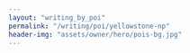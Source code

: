 ```yaml
---
layout: "writing_by_poi"
permalink: "/writing/poi/yellowstone-np"
header-img: "assets/owner/hero/pois-bg.jpg"
---
```


